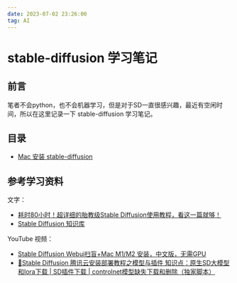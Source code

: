```yaml
---
date: 2023-07-02 23:26:00
tag: AI
---
```

# stable-diffusion 学习笔记

## 前言
笔者不会python，也不会机器学习，但是对于SD一直很感兴趣，最近有空闲时间，所以在这里记录一下 stable-diffusion 学习笔记。

## 目录
* [Mac 安装 stable-diffusion](./mac-install.md)

## 参考学习资料
文字：
* [耗时80小时！超详细的胎教级Stable Diffusion使用教程，看这一篇就够！](https://mp.weixin.qq.com/s/eFi-xoVDQomzCBr5kO9nHA)
* [Stable Diffusion 知识库](https://tob-design.yuque.com/kxcufk/sd)

YouTube 视频：
* [Stable Diffusion Webui扫盲+Mac M1/M2 安装，中文版，无需GPU](https://www.youtube.com/watch?v=CHYiiVK8V6o)
* [🐼Stable Diffusion 腾讯云安装部署教程之模型与插件 知识点：原生SD大模型和lora下载 | SD插件下载 | controlnet模型缺失下载和删除（独家脚本）](https://www.youtube.com/watch?v=EYEmdz7ez0M&t=361s)
